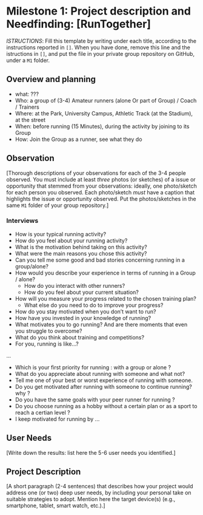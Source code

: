# Milestone 1: Project description and Needfinding: [RunTogether]

_ISTRUCTIONS_: Fill this template by writing under each title, according to the instructions reported in `[]`. When you have done, remove this line and the istructions in `[]`, and put the file in your private group repository on GitHub, under a `M1` folder.

## Overview and planning

- what: ???
- Who: a group of (3-4) Amateur runners (alone Or part of Group) / Coach / Trainers
- Where: at the Park, University Campus, Athletic Track (at the Stadium), at the street
- When: before running (15 Minutes), during the activity by joining to its Group
- How: Join the Group as a runner, see what they do

## Observation

[Thorough descriptions of your observations for each of the 3-4 people observed. You must include at least *three* photos (or sketches) of a issue or opportunity that stemmed from your observations: ideally, one photo/sketch for each person you observed. Each photo/sketch *must* have a caption that highlights the issue or opportunity observed. Put the photos/sketches in the same `M1` folder of your group repository.]

### Interviews

- How is your typical running activity?
- How do you feel about your running activity?
- What is the motivation behind taking on this activity?
- What were the main reasons you chose this activity?
- Can you tell me some good and bad stories concerning running in a group/alone?
- How would you describe your experience in terms of running in a Group / alone?
  - How do you interact with other runners?
  - How do you feel about your current situation?
- How will you measure your progress related to the chosen training plan?
  - What else do you need to do to improve your progress?
- How do you stay motivated when you don’t want to run?
- How have you invested in your knowledge of running?
- What motivates you to go running? And are there moments that even you struggle to overcome?
- What do you think about training and competitions?
- For you, running is like…?

...
- Which is your first priority for running : with a group or alone ?
- What do you appreciate about running with someone and what not?
- Tell me one of your best or worst experience of running with someone. 
- Do you get motivated after running with someone to continue running? why ?
- Do you have the same goals with your peer runner for running ?
- Do you choose running as a hobby without a certain plan or as a sport to reach a certian level ?
- I keep motivated for running by ...

## User Needs

[Write down the results: list here the 5-6 user needs you identified.]

## Project Description

[A short paragraph (2-4 sentences) that describes how your project would address one (or two) deep user needs, by including your personal take on suitable strategies to adopt. Mention here the target device(s) (e.g., smartphone, tablet, smart watch, etc.).]
